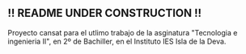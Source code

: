 ## !! README UNDER CONSTRUCTION !!

Proyecto cansat para el utlimo trabajo de la asginatura "Tecnologia e ingenieria II", en 2º de Bachiller, en el Instituto IES Isla de la Deva.

